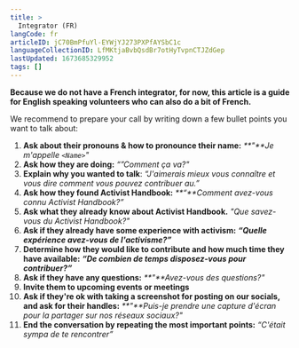 ```yaml
---
title: >
  Integrator (FR)
langCode: fr
articleID: jC70BmPfuYl-EYWjYJ273PXPfAYSbC1c
languageCollectionID: LfMKtjaBvbQsdBr7otHyTvpnCTJZdGep
lastUpdated: 1673685329952
tags: []
---
```


**Because we do not have a French integrator, for now, this article is a guide for English speaking volunteers who can also do a bit of French.**

We recommend to prepare your call by writing down a few bullet points you want to talk about:

1.  **Ask about their pronouns & how to pronounce their name:** _**"**Je m'appelle `<Name>`"_
2.  **Ask how they are doing:** _“”Comment ça va?"_
3.  **Explain why you wanted to talk**: _“J'aimerais mieux vous connaître et vous dire comment vous pouvez contribuer au.”_
4.  **Ask how they found Activist Handbook:** _**“**Comment avez-vous connu Activist Handbook?”_
5.  **Ask what they already know about Activist Handbook.** _"Que savez-vous du Activist Handbook?"_
6.  **Ask if they already have some experience with activism:** _**“**Quelle expérience avez-vous de l'activisme?**”**_
7.  **Determine how they would like to contribute and how much time they have available:** _**“**De combien de temps disposez-vous pour contribuer?**”**_
8.  **Ask if they have any questions:** _**"**Avez-vous des questions?"_
9.  **Invite them to upcoming events or meetings**
10. **Ask if they're ok with taking a screenshot for posting on our socials, and ask for their handles:** _**"**Puis-je prendre une capture d'écran pour la partager sur nos réseaux sociaux?"_
11. **End the conversation by repeating the most important points:** _“C'était sympa de te rencontrer”_
